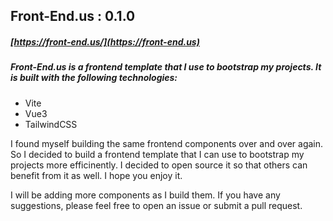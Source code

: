 ## Front-End.us   : 0.1.0
##### [https://front-end.us/](https://front-end.us)

##### Front-End.us is a frontend template that I use to bootstrap my projects.  It is built with the following technologies:

- Vite
- Vue3
- TailwindCSS

I found myself building the same frontend components over and over again. So I decided to build a frontend   template that I can use to bootstrap my projects more efficinently.  I decided to open source it so that others can benefit from it as well.  I hope you enjoy it.

I will be adding more components as I build them.  If you have any suggestions, please feel free to open an issue or submit a pull request.